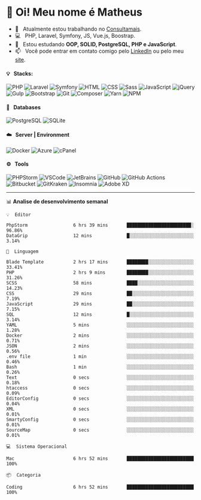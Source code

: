 # 👋 Oi! Meu nome é Matheus

- 🔭 &nbsp; Atualmente estou trabalhando no [Consultamais](https://consultamais.com.br/).
- 💻 &nbsp; PHP, Laravel, Symfony, JS, Vue.js, Boostrap.
- 🌱 &nbsp; Estou estudando **OOP, SOLID, PostgreSQL, PHP e JavaScript**.
- 📫 &nbsp; Você pode entrar em contato comigo pelo [LinkedIn](https://www.linkedin.com/in/matheuscamargoxavier/) ou pelo meu [site](https://matheuscamargo.co).

#### 💡 &nbsp; Stacks:
![PHP](https://img.shields.io/badge/-PHP-777BB4?&logo=php&logoColor=FFFFFF)
![Laravel](https://img.shields.io/badge/-Laravel-FF2D20?&logo=laravel&logoColor=FFFFFF)
![Symfony](https://img.shields.io/badge/-Symfony-000000?&logo=symfony&logoColor=FFFFFF)
![HTML](https://img.shields.io/badge/-HTML-E34F26?&logo=html5&logoColor=FFFFFF)
![CSS](https://img.shields.io/badge/-CSS-1572B6?&logo=css3&logoColor=FFFFFF)
![Sass](https://img.shields.io/badge/-Sass-CC6699?&logo=sass&logoColor=FFFFFF)
![JavaScript](https://img.shields.io/badge/-JavaScript-F7DF1E?&logo=javascript&logoColor=FFFFFF)
![jQuery](https://img.shields.io/badge/-jQuery-0769AD?&logo=jquery&logoColor=FFFFFF)
![Gulp](https://img.shields.io/badge/-Gulp-CF4647?&logo=gulp&logoColor=FFFFFF)
![Bootstrap](https://img.shields.io/badge/-Bootstrap-7952B3?&logo=bootstrap&logoColor=FFFFFF)
![Git](https://img.shields.io/badge/-Git-F05032?&logo=git&logoColor=FFFFFF)
![Composer](https://img.shields.io/badge/-Composer-885630?&logo=composer&logoColor=FFFFFF)
![Yarn](https://img.shields.io/badge/-Yarn-2C8EBB?&logo=yarn&logoColor=FFFFFF)
![NPM](https://img.shields.io/badge/-npm-CB3837?&logo=npm&logoColor=FFFFFF)

#### 💾 &nbsp; Databases
![PostgreSQL](https://img.shields.io/badge/-PostgreSQL-336791?&logo=PostgreSQL&logoColor=FFFFFF)
![SQLite](https://img.shields.io/badge/-SQLite-003B57?&logo=SQLite&logoColor=FFFFFF)

#### ☁️ &nbsp; Server | Environment
![Docker](https://img.shields.io/badge/-Docker-2496ED?&logo=docker&logoColor=FFFFFF)
![Azure](https://img.shields.io/badge/-Azure-0089D6?&logo=microsoft%20azure&logoColor=FFFFFF)
![cPanel](https://img.shields.io/badge/-cPanel-FF6C2C?&logo=cpanel&logoColor=FFFFFF)

#### ⚙️ &nbsp; Tools
![PHPStorm](https://img.shields.io/badge/-PHPStorm-000000?&logo=PHPStorm&logoColor=FFFFFF)
![VSCode](https://img.shields.io/badge/-VSCode-007ACC?&logo=Visual%20Studio%20Code&logoColor=FFFFFF) 
![JetBrains](https://img.shields.io/badge/-JetBrains-000000?&logo=jetbrains&logoColor=FFFFFF) 
![GitHub](https://img.shields.io/badge/-GitHub-181717?&logo=github&logoColor=FFFFFF) 
![GitHub Actions](https://img.shields.io/badge/-GitHub%20Actions-181717?&logo=GitHub%20Actions&logoColor=FFFFFF) 
![Bitbucket](https://img.shields.io/badge/-Bitbucket-0052CC?&logo=bitbucket&logoColor=FFFFFF)
![GitKraken](https://img.shields.io/badge/-GitKraken-179287?&logo=GitKraken&logoColor=FFFFFF)
![Insomnia](https://img.shields.io/badge/-Insomnia-5849BE?&logo=Insomnia&logoColor=FFFFFF)
![Adobe XD](https://img.shields.io/badge/-Adobe%20XD-FF61F6?&logo=adobe%20xd&logoColor=FFFFFF) 
_______

📊  **Analise de desenvolvimento semanal**
```text
💡  Editor

PhpStorm                 6 hrs 39 mins       ████████████████████████░     96.86%
DataGrip                 12 mins             █░░░░░░░░░░░░░░░░░░░░░░░░      3.14%
```
```text
💬  Linguagem

Blade Template           2 hrs 17 mins       ████████░░░░░░░░░░░░░░░░░     33.41%
PHP                      2 hrs 9 mins        ████████░░░░░░░░░░░░░░░░░     31.26%
SCSS                     58 mins             ████░░░░░░░░░░░░░░░░░░░░░     14.23%
CSS                      29 mins             ██░░░░░░░░░░░░░░░░░░░░░░░      7.19%
JavaScript               29 mins             ██░░░░░░░░░░░░░░░░░░░░░░░      7.15%
SQL                      12 mins             █░░░░░░░░░░░░░░░░░░░░░░░░      3.14%
YAML                     5 mins              ░░░░░░░░░░░░░░░░░░░░░░░░░      1.28%
Docker                   2 mins              ░░░░░░░░░░░░░░░░░░░░░░░░░      0.71%
JSON                     2 mins              ░░░░░░░░░░░░░░░░░░░░░░░░░      0.56%
.env file                1 min               ░░░░░░░░░░░░░░░░░░░░░░░░░      0.46%
Bash                     1 min               ░░░░░░░░░░░░░░░░░░░░░░░░░      0.26%
Text                     0 secs              ░░░░░░░░░░░░░░░░░░░░░░░░░      0.18%
htaccess                 0 secs              ░░░░░░░░░░░░░░░░░░░░░░░░░      0.09%
EditorConfig             0 secs              ░░░░░░░░░░░░░░░░░░░░░░░░░      0.04%
XML                      0 secs              ░░░░░░░░░░░░░░░░░░░░░░░░░      0.01%
SmartyConfig             0 secs              ░░░░░░░░░░░░░░░░░░░░░░░░░      0.01%
SourceMap                0 secs              ░░░░░░░░░░░░░░░░░░░░░░░░░      0.01%
```
```text
💻  Sistema Operacional

Mac                      6 hrs 52 mins       █████████████████████████       100%
```
```text
📦  Categoria

Coding                   6 hrs 52 mins       █████████████████████████       100%
```
